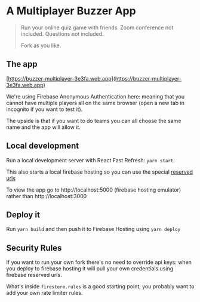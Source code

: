 # A Multiplayer Buzzer App

> Run your online quiz game with friends. Zoom conference not included. Questions not included.
>
> Fork as you like.

## The app

[https://buzzer-multiplayer-3e3fa.web.app](https://buzzer-multiplayer-3e3fa.web.app)

We're using Firebase Anonymous Authentication here: meaning that you cannot have multiple players all on the same
browser (open a new tab in incognito if you want to test it).

The upside is that if you want to do teams you can all choose the same name and the app will allow it.

## Local development

Run a local development server with React Fast Refresh: `yarn start`.

This also starts a local firebase hosting so you can use the special [reserved urls](https://firebase.google.com/docs/web/setup#from-hosting-urls)

To view the app go to http://localhost:5000 (firebase hosting emulator) rather than http://localhost:3000

## Deploy it

Run `yarn build` and then push it to Firebase Hosting using `yarn deploy`

## Security Rules

If you want to run your own fork there's no need to override api keys: when you deploy to firebase hosting it will pull your own credentials using firebase reserved urls.

What's inside `firestore.rules` is a good starting point, you probably want to add your own rate limiter rules.
